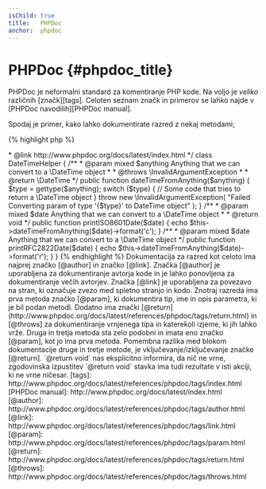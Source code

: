 ```yaml
---
isChild: true
title:   PHPDoc
anchor:  phpdoc
---
```


# PHPDoc {#phpdoc_title}

PHPDoc je neformalni standard za komentiranje PHP kode. Na voljo je *veliko* različnih [značk][tags]. Celoten seznam značk in primerov se lahko najde v [PHPDoc navodilih][PHPDoc manual].

Spodaj je primer, kako lahko dokumentirate razred z nekaj metodami;

{% highlight php %}
<?php
/**
 * @author A Name <a.name@example.com>
 * @link http://www.phpdoc.org/docs/latest/index.html
 */
class DateTimeHelper
{
    /**
     * @param mixed $anything Anything that we can convert to a \DateTime object
     *
     * @throws \InvalidArgumentException
     *
     * @return \DateTime
     */
    public function dateTimeFromAnything($anything)
    {
        $type = gettype($anything);

        switch ($type) {
            // Some code that tries to return a \DateTime object
        }

        throw new \InvalidArgumentException(
            "Failed Converting param of type '{$type}' to DateTime object"
        );
    }

    /**
     * @param mixed $date Anything that we can convert to a \DateTime object
     *
     * @return void
     */
    public function printISO8601Date($date)
    {
        echo $this->dateTimeFromAnything($date)->format('c');
    }

    /**
     * @param mixed $date Anything that we can convert to a \DateTime object
     */
    public function printRFC2822Date($date)
    {
        echo $this->dateTimeFromAnything($date)->format('r');
    }
}
{% endhighlight %}

Dokumentacija za razred kot celoto ima najprej značko [@author] in značko [@link]. Značka [@author] je uporabljena za dokumentiranje avtorja kode in je lahko ponovljena za dokumentiranje večih avtorjev. Značka [@link] je uporabljena za povezavo na stran, ki označuje zvezo med spletno stranjo in kodo.

Znotraj razreda ima prva metoda značko [@param], ki dokumentira tip, ime in opis parametra, ki je bil podan metodi. Dodatno ima znački [@return](http://www.phpdoc.org/docs/latest/references/phpdoc/tags/return.html) in [@throws] za dokumentiranje vrnjenega tipa in katerekoli izjeme, ki jih lahko vrže.

Druga in tretja metoda sta zelo podobni in imata eno značko [@param], kot jo ima prva metoda. Pomembna razlika med blokom dokumentacije druge in tretje metode, je vključevanje/izključevanje značke [@return]. `@return void` nas eksplicitno informira, da nič ne vrne, zgodovinska izpustitev `@return void` stavka ima tudi rezultate v isti akciji, ki ne vrne ničesar.


[tags]: http://www.phpdoc.org/docs/latest/references/phpdoc/tags/index.html
[PHPDoc manual]: http://www.phpdoc.org/docs/latest/index.html
[@author]: http://www.phpdoc.org/docs/latest/references/phpdoc/tags/author.html
[@link]: http://www.phpdoc.org/docs/latest/references/phpdoc/tags/link.html
[@param]: http://www.phpdoc.org/docs/latest/references/phpdoc/tags/param.html
[@return]: http://www.phpdoc.org/docs/latest/references/phpdoc/tags/return.html
[@throws]: http://www.phpdoc.org/docs/latest/references/phpdoc/tags/throws.html